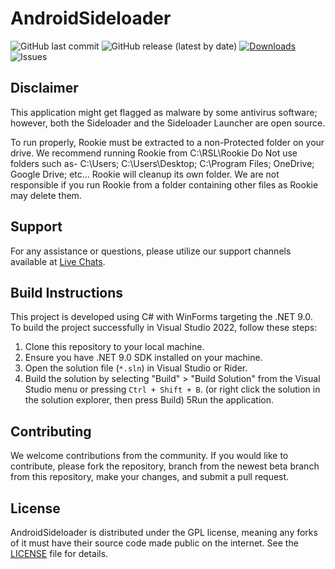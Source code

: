 # AndroidSideloader

![GitHub last commit](https://img.shields.io/github/last-commit/VRPirates/rookie)
![GitHub release (latest by date)](https://img.shields.io/github/v/release/VRPirates/rookie)
[![Downloads](https://img.shields.io/github/downloads/VRPirates/rookie/total.svg)](https://github.com/VRPirates/rookie/releases)
![Issues](https://img.shields.io/github/issues/VRPirates/rookie)

## Disclaimer
This application might get flagged as malware by some antivirus software; however, both the Sideloader and the Sideloader Launcher are open source.

To run properly, Rookie must be extracted to a non-Protected folder on your drive. We recommend running Rookie from C:\RSL\Rookie
Do Not use folders such as- C:\Users; C:\Users\Desktop; C:\Program Files; OneDrive; Google Drive; etc...
Rookie will cleanup its own folder. We are not responsible if you run Rookie from a folder containing other files as Rookie may delete them.


## Support
For any assistance or questions, please utilize our support channels available at [Live Chats](https://vrpirates.wiki/en/general_information/live-chats).

## Build Instructions
This project is developed using C# with WinForms targeting the .NET 9.0. To build the project successfully in Visual Studio 2022, follow these steps:

1. Clone this repository to your local machine.
2. Ensure you have .NET 9.0 SDK installed on your machine.
3. Open the solution file (`*.sln`) in Visual Studio or Rider.
4. Build the solution by selecting "Build" > "Build Solution" from the Visual Studio menu or pressing `Ctrl + Shift + B`. (or right click the solution in the solution explorer, then press Build)
5Run the application.

## Contributing
We welcome contributions from the community. If you would like to contribute, please fork the repository, branch from the newest beta branch from this repository, make your changes, and submit a pull request.

## License
AndroidSideloader is distributed under the GPL license, meaning any forks of it must have their source code made public on the internet. See the [LICENSE](LICENSE) file for details.
